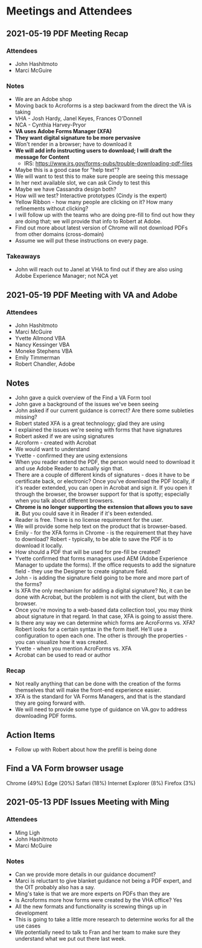 # Meetings and Attendees

## 2021-05-19 PDF Meeting Recap 
### Attendees
- John Hashitmoto
- Marci McGuire

### Notes
- We are an Adobe shop
- Moving back to Acroforms is a step backward from the direct the VA is taking
- VHA - Josh Hardy, Janel Keyes, Frances O'Donnell
- NCA - Cynthia Harvey-Pryor
- **VA uses Adobe Forms Manager (XFA)**
- **They want digital signature to be more pervasive**
- Won't render in a browser; have to download it
- **We will add info instructing users to download; I will draft the message for Content**
   - IRS: https://www.irs.gov/forms-pubs/trouble-downloading-pdf-files
- Maybe this is a good case for "help text"? 
- We will want to test this to make sure people are seeing this message
- In her next available slot, we can ask Cindy to test this
- Maybe we have Cassandra design both? 
- How will we test?  Interactive prototypes (Cindy is the expert)
- Yellow Ribbon - how many people are clicking on it?  How many refinements without clicking? 
- I will follow up with the teams who are doing pre-fill to find out how they are doing that; we will provide that info to Robert at Adobe.
- Find out more about latest version of Chrome will not download PDFs from other domains (cross-domain)
- Assume we will put these instructions on every page.

### Takeaways
- John will reach out to Janel at VHA to find out if they are also using Adobe Experience Manager; not NCA yet

## 2021-05-19 PDF Meeting with VA and Adobe
### Attendees
- John Hashitmoto
- Marci McGuire
- Yvette Allmond VBA
- Nancy Kessinger VBA
- Moneke Stephens VBA
- Emily Timmerman
- Robert Chandler, Adobe

## Notes
- John gave a quick overview of the Find a VA Form tool
- John gave a background of the issues we've been seeing
- John asked if our current guidance is correct?  Are there some subleties missing? 
- Robert stated XFA is a great technology; glad they are using
- I explained the issues we're seeing with forms that have signatures
- Robert asked if we are using signatures
- Acroform - created with Acrobat
- We would want to understand 
- Yvette - confirmed they are using extensions
- When you reader extend the PDF, the person would need to download it and use Adobe Reader to actually sign that. 
- There are a couple of different kinds of signatures - does it have to be certificate back, or electronic? Once you've download the PDF locally, if it's reader extended, you can open in Acrobat and sign it.  If you open it through the browser, the browser support for that is spotty; especially when you talk about different browsers. 
- **Chrome is no longer supporting the extension that allows you to save it.**  But you could save it in Reader if it's been extended.
- Reader is free.  There is no license requirement for the user.
- We will provide some help text on the product that is browser-based. 
- Emily - for the XFA forms in Chrome - is the requirement that they have to download?  Robert - typically, to be able to save the PDF is to download it locally. 
- How should a PDF that will be used for pre-fill be created?  
- Yvette confirmed that forms managers used AEM (Adobe Experience Manager to update the forms).  If the office requests to add the signature field - they use the Designer to create signature field. 
- John - is adding the signature field going to be more and more part of the forms? 
- Is XFA the only mechanism for adding a digital signature?  No, it can be done with Acrobat, but the problem is not with the client, but with the browser.
- Once you're moving to a web-based data collection tool, you may think about signature in that regard.  In that case, XFA is going to assist there.
- Is there any way we can determine which forms are AcroForms vs. XFA? Robert looks for a certain syntax in the form itself.  He'll use a configuration to open each one. The other is through the properties - you can visualize how it was created.
- Yvette - when you mention AcroForms vs. XFA
- Acrobat can be used to read or author


### Recap 
- Not really anything that can be done with the creation of the forms themselves that will make the front-end experience easier.
- XFA is the standard for VA Forms Managers, and that is the standard they are going forward with.
- We will need to provide some type of guidance on VA.gov to address downloading PDF forms.

## Action Items 
- Follow up with Robert about how the prefill is being done

## Find a VA Form browser usage
Chrome (49%)
Edge (20%)
Safari (18%)
Internet Explorer (8%)
Firefox (3%)

## 2021-05-13 PDF Issues Meeting with Ming

### Attendees
- Ming Ligh
- John Hashitmoto
- Marci McGuire

### Notes
- Can we provide more details in our guidance document?
- Marci is reluctant to give blanket guidance not being a PDF expert, and the OIT probably also has a say.
- Ming's take is that we are more experts on PDFs than they are
- Is Acroforms more how forms were created by the VHA office?   Yes
- All the new formats and functionality is screwing things up in development
- This is going to take a little more research to determine works for all the use cases
- We potentially need to talk to Fran and her team to make sure they understand what we put out there last week.
